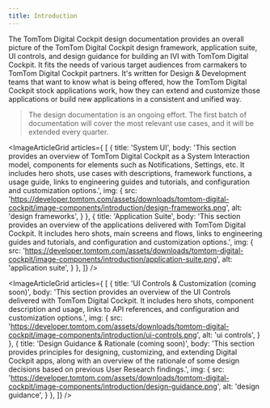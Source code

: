 ```yaml
---
title: Introduction
---
```


The TomTom Digital Cockpit design documentation provides an overall picture of the TomTom Digital Cockpit design 
framework, application suite, UI controls, and design guidance for building an IVI with TomTom 
Digital Cockpit. It fits the needs of various target audiences from carmakers to TomTom Digital Cockpit partners.
It's written for Design & Development teams that want to know what is being offered, how the 
TomTom Digital Cockpit stock applications work, how they can extend and customize those applications or 
build new applications in a consistent and unified way.

<Blockquote>
    The design documentation is an ongoing effort. The first batch of documentation will cover the 
    most relevant use cases, and it will be extended every quarter.
</Blockquote>

<ImageArticleGrid articles={
 [
   {
     title: 'System UI',
     body: 'This section provides an overview of TomTom Digital Cockpit as a System Interaction model, components for elements such as Notifications, Settings, etc. It includes hero shots, use cases with descriptions, framework functions, a usage guide, links to engineering guides and tutorials, and configuration and customization options.',
     img: {
       src: 'https://developer.tomtom.com/assets/downloads/tomtom-digital-cockpit/image-components/introduction/design-frameworks.png',
       alt: 'design frameworks',
     }
   },
  {
     title: 'Application Suite',
     body: 'This section provides an overview of the applications delivered with TomTom Digital Cockpit. It includes hero shots, main screens and flows, links to engineering guides and tutorials, and configuration and customization options.',
     img: {
       src: 'https://developer.tomtom.com/assets/downloads/tomtom-digital-cockpit/image-components/introduction/application-suite.png',
       alt: 'application suite',
     }
   },
 ]}
/>

<ImageArticleGrid articles={
 [
  {
     title: 'UI Controls & Customization (coming soon)',
     body: 'This section provides an overview of the UI Controls delivered with TomTom Digital Cockpit. It includes hero shots, component description and usage, links to API references, and configuration and customization options.',
     img: {
       src: 'https://developer.tomtom.com/assets/downloads/tomtom-digital-cockpit/image-components/introduction/ui-controls.png',
       alt: 'ui controls',
     }
   },
  {
     title: 'Design Guidance & Rationale (coming soon)',
     body: 'This section provides principles for designing, customizing, and extending Digital Cockpit apps, along with an overview of the rationale of some design decisions based on previous User Research findings.',
     img: {
       src: 'https://developer.tomtom.com/assets/downloads/tomtom-digital-cockpit/image-components/introduction/design-guidance.png',
       alt: 'design guidance',
     }
   },
 ]}
/>